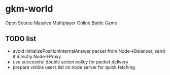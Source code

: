 # gkm-world
Open Source Massive Multiplayer Online Battle Game

## TODO list
* avoid InitializePositionInternalAnswer packet from Node->Balancer, send it directly Node->Proxy
* use successful double action policy for packet delivery
* prepare visible users list on node server for quick fetching
